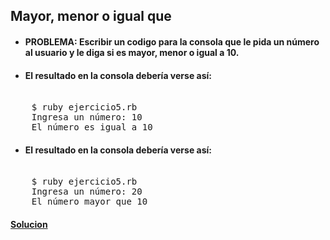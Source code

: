  ## Mayor, menor o igual que

 * #### PROBLEMA: Escribir un codigo para la consola que le pida un número al usuario y le diga si es mayor, menor o igual a 10. 

 * #### El resultado en la consola debería verse así:

<pre> 
    $ ruby ejercicio5.rb
    Ingresa un número: 10
    El número es igual a 10
</pre> 

 * #### El resultado en la consola debería verse así:

<pre> 
    $ ruby ejercicio5.rb
    Ingresa un número: 20
    El número mayor que 10
</pre> 

 #### [Solucion][5]

 [5]:/Ejercicio5/ejercicio5.rb